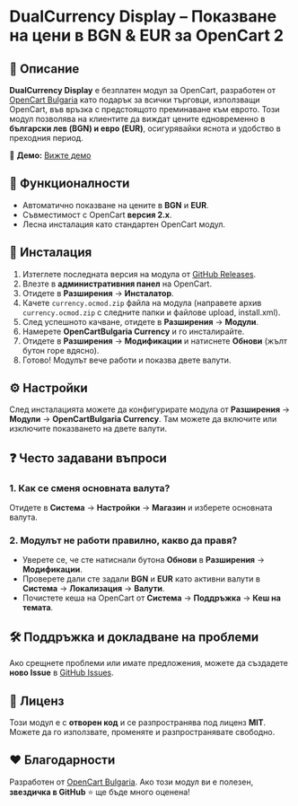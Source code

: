 # DualCurrency Display – Показване на цени в BGN & EUR за OpenCart 2

## 📌 Описание
**DualCurrency Display** е безплатен модул за OpenCart, разработен от [OpenCart Bulgaria](https://opencartbulgaria.com) като подарък за всички търговци, използващи OpenCart, във връзка с предстоящото преминаване към еврото. Този модул позволява на клиентите да виждат цените едновременно в **български лев (BGN) и евро (EUR)**, осигурявайки яснота и удобство в преходния период.

🔗 **Демо:** [Вижте демо](https://invbg.opencartsupports.com/)

## 🔧 Функционалности
- Автоматично показване на цените в **BGN** и **EUR**.
- Съвместимост с OpenCart **версия 2.x**.
- Лесна инсталация като стандартен OpenCart модул.

## 🚀 Инсталация
1. Изтеглете последната версия на модула от [GitHub Releases](https://github.com/opencartbulgaria/DualCurrency-Display-OpenCart-2/releases).
2. Влезте в **административния панел** на OpenCart.
3. Отидете в **Разширения** → **Инсталатор**.
4. Качете `currency.ocmod.zip` файла на модула (направете архив `currency.ocmod.zip` с следните папки и файлове upload, install.xml).
5. След успешното качване, отидете в **Разширения** → **Модули**.
6. Намерете **OpenCartBulgaria Currency** и го инсталирайте.
7. Отидете в **Разширения** → **Модификации** и натиснете **Обнови** (жълт бутон горе вдясно).
8. Готово! Модулът вече работи и показва двете валути.

## ⚙ Настройки
След инсталацията можете да конфигурирате модула от **Разширения** → **Модули** → **OpenCartBulgaria Currency**. Там можете да включите или изключите показването на двете валути.

## ❓ Често задавани въпроси
### 1. Как се сменя основната валута?
Отидете в **Система** → **Настройки** → **Магазин** и изберете основната валута.

### 2. Модулът не работи правилно, какво да правя?
- Уверете се, че сте натиснали бутона **Обнови** в **Разширения** → **Модификации**.
- Проверете дали сте задали **BGN** и **EUR** като активни валути в **Система** → **Локализация** → **Валути**.
- Почистете кеша на OpenCart от **Система** → **Поддръжка** → **Кеш на темата**.

## 🛠 Поддръжка и докладване на проблеми
Ако срещнете проблеми или имате предложения, можете да създадете **ново Issue** в [GitHub Issues](https://github.com/opencartbulgaria/DualCurrency-Display-OpenCart-2/issues).

## 📜 Лиценз
Този модул е с **отворен код** и се разпространява под лиценз **MIT**. Можете да го използвате, променяте и разпространявате свободно.

## ❤️ Благодарности
Разработен от [OpenCart Bulgaria](https://opencartbulgaria.com/). Ако този модул ви е полезен, **звездичка в GitHub** ⭐ ще бъде много оценена!

